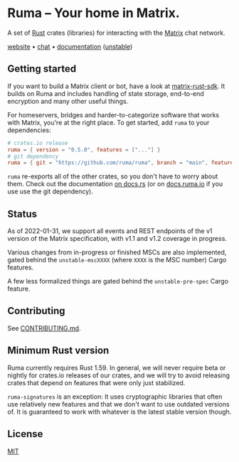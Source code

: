 # Ruma – Your home in Matrix.

A set of [Rust] crates (libraries) for interacting with the [Matrix] chat
network.

[website] • [chat] • [documentation][docs] ([unstable][unstable-docs])

[Rust]: https://rust-lang.org/
[Matrix]: https://matrix.org/
[website]: https://www.ruma.io/
[chat]: https://matrix.to/#/#ruma:matrix.org
[docs]: https://docs.rs/ruma/
[unstable-docs]: https://docs.ruma.io/

## Getting started

If you want to build a Matrix client or bot, have a look at [matrix-rust-sdk].
It builds on Ruma and includes handling of state storage, end-to-end encryption
and many other useful things.

For homeservers, bridges and harder-to-categorize software that works with
Matrix, you're at the right place. To get started, add `ruma` to your
dependencies:

```toml
# crates.io release
ruma = { version = "0.5.0", features = ["..."] }
# git dependency
ruma = { git = "https://github.com/ruma/ruma", branch = "main", features = ["..."] }
```

`ruma` re-exports all of the other crates, so you don't have to worry about
them. Check out the documentation [on docs.rs][docs] (or on
[docs.ruma.io][unstable-docs] if you use use the git dependency).

[matrix-rust-sdk]: https://github.com/matrix-org/matrix-rust-sdk#readme
[feat]: https://github.com/ruma/ruma/blob/1166af5a354210dcbced1eaf4a11f795c381d2ec/ruma/Cargo.toml#L35

## Status

As of 2022-01-31, we support all events and REST endpoints of the v1 version of
the Matrix specification, with v1.1 and v1.2 coverage in progress.

Various changes from in-progress or finished MSCs are also implemented, gated
behind the `unstable-mscXXXX` (where `XXXX` is the MSC number) Cargo features.

A few less formalized things are gated behind the `unstable-pre-spec` Cargo
feature.

## Contributing

See [CONTRIBUTING.md](CONTRIBUTING.md).

## Minimum Rust version

Ruma currently requires Rust 1.59. In general, we will never require beta or
nightly for crates.io releases of our crates, and we will try to avoid releasing
crates that depend on features that were only just stabilized.

`ruma-signatures` is an exception: It uses cryptographic libraries that often
use relatively new features and that we don't want to use outdated versions of.
It is guaranteed to work with whatever is the latest stable version though.

## License

[MIT](https://opensource.org/licenses/MIT)
